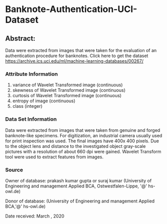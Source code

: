 # Banknote-Authentication-UCI-Dataset

## Abstract: 
Data were extracted from images that were taken for the evaluation of an authentication procedure for banknotes. Click here to get the dataset https://archive.ics.uci.edu/ml/machine-learning-databases/00267/

### Attribute Information
1.  variance of Wavelet Transformed image (continuous)
2.  skewness of Wavelet Transformed image (continuous)
3.  curtosis of Wavelet Transformed image (continuous)
4.  entropy of image (continuous)
5.  class (integer) 

### Data Set Information
Data were extracted from images that were taken from genuine and forged banknote-like specimens. For digitization, an industrial camera usually used for print inspection was used. The final images have 400x 400 pixels. Due to the object lens and distance to the investigated object gray-scale pictures with a resolution of about 660 dpi were gained. Wavelet Transform tool were used to extract features from images. 

### Source

Owner of database: prakash kumar gupta or suraj kumar (University of Engineering and management Applied BCA, Ostwestfalen-Lippe, '@' hs-owl.de)

Donor of database: (University of Engineering and management Applied BCA,'@' hs-owl.de)

Date received: March , 2020
